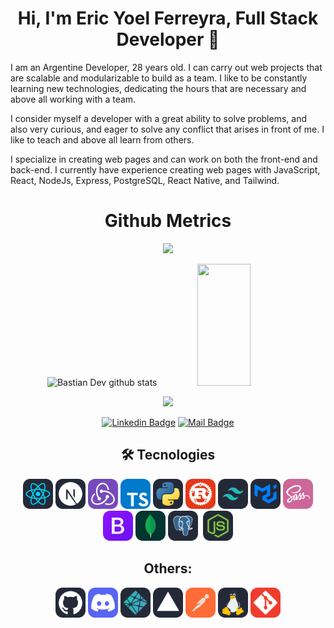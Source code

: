 <h1 align="center">Hi, I'm Eric Yoel Ferreyra, Full Stack Developer 👋</h1>

I am an Argentine Developer, 28 years old. I can carry out web projects that are scalable and modularizable to build as a team. I like to be constantly learning new technologies, dedicating the hours that are necessary and above all working with a team.

I consider myself a developer with a great ability to solve problems, and also very curious, and eager to solve any conflict that arises in front of me. I like to teach and above all learn from others.

I specialize in creating web pages and can work on both the front-end and back-end. I currently have experience creating web pages with JavaScript, React, NodeJs, Express, PostgreSQL, React Native, and Tailwind.

<h1 align="center">Github Metrics </h1>
<p align="center">
  <img width="725em" src="https://github-profile-summary-cards.vercel.app/api/cards/profile-details?username=YoelFerreyra&theme=github_dark" />
</p>

<div align="center">  
  <img width="49%" height="195px" src="https://github-readme-stats.vercel.app/api?username=YoelFerreyra&show_icons=true&count_private=true&hide_border=true&title_color=02D9F7FF&icon_color=02D9F7FF&text_color=c9d1d9&bg_color=0d1117" alt="Bastian Dev github stats" /> 
  
  <img width="41%" height="195px" src="https://github-readme-stats.vercel.app/api/top-langs/?username=YoelFerreyra&layout=compact&hide_border=true&title_color=02D9F7FF&text_color=02D9F7FF&bg_color=0d1117" />
</div> 

<p align="center">
 <img  src="https://github-readme-streak-stats.herokuapp.com?user=YoelFerreyra&theme=tokyonight_duo&hide_border=true"
</p>

<div align="center">
<div align="center">

[![Linkedin Badge](https://img.shields.io/badge/linkedin-%230077B5.svg?&style=for-the-badge&logo=linkedin&logoColor=white)](https://www.linkedin.com/in/eric-yoel-ferreyra-ab5b981bb/)
[![Mail Badge](https://img.shields.io/badge/email-c14438?style=for-the-badge&logo=Gmail&logoColor=white&link=mailto:yoelferreyra24@gmail.com)](mailto:yoelferreyra24@gmail.com)

<h2>🛠 Tecnologies</h2>
<p align="center">
<img src="https://github.com/tandpfun/skill-icons/blob/main/icons/React-Dark.svg" width="48" title="React.Js">
<img src="https://github.com/tandpfun/skill-icons/blob/main/icons/NextJS-Dark.svg" width="48" title="Next.Js">
<img src="https://github.com/tandpfun/skill-icons/blob/main/icons/Redux.svg" width="48" title="Redux.Js">
<img src="https://github.com/tandpfun/skill-icons/blob/main/icons/TypeScript.svg" width="48" title="TypeScript">
<img src="https://github.com/tandpfun/skill-icons/blob/main/icons/Python-Dark.svg" width="48" title="Python">
<img src="https://github.com/tandpfun/skill-icons/blob/main/icons/Rust.svg" width="48" title="Python">
<img src="https://github.com/tandpfun/skill-icons/blob/main/icons/TailwindCSS-Dark.svg" width="48" title="TailWindCss">
<img src="https://github.com/tandpfun/skill-icons/blob/main/icons/MaterialUI-Dark.svg" width="48" title="MUI">
<img src="https://github.com/tandpfun/skill-icons/blob/main/icons/Sass.svg" width="48" title="Sass">
<img src="https://github.com/tandpfun/skill-icons/blob/main/icons/Bootstrap.svg" width="48" title="Bootstrap">
<img src="https://github.com/tandpfun/skill-icons/blob/main/icons/MongoDB.svg" width="48" title="MongoDB">
<img src="https://github.com/tandpfun/skill-icons/blob/main/icons/PostgreSQL-Dark.svg" width="48" title="MongoDB">
<img src="" width="48" title="">
<img src="https://github.com/tandpfun/skill-icons/blob/main/icons/NodeJS-Dark.svg" width="48" title="NodeJs">
<p/>

<h2>Others:</h2>
<img src="https://github.com/tandpfun/skill-icons/blob/main/icons/Github-Dark.svg" width="48" title="Github">
<img src="https://github.com/tandpfun/skill-icons/blob/main/icons/Discord.svg" width="48" title="Discord">
<img src="https://github.com/tandpfun/skill-icons/blob/main/icons/Netlify-Dark.svg" width="48" title="Netlify">
<img src="https://github.com/tandpfun/skill-icons/blob/main/icons/Vercel-Dark.svg" width="48" title="Vercel">
<img src="https://github.com/tandpfun/skill-icons/blob/main/icons/Postman.svg" width="48" title="Postman">
<img src="https://github.com/tandpfun/skill-icons/blob/main/icons/Linux-Dark.svg" width="48" title="Linux">
<img src="https://github.com/tandpfun/skill-icons/blob/main/icons/Git.svg" width="48" title="Git">

